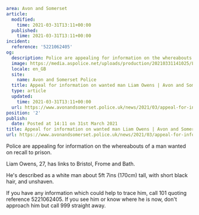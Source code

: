 ```yaml
area: Avon and Somerset
article:
  modified:
    time: 2021-03-31T13:11+00:00
  published:
    time: 2021-03-31T13:11+00:00
incident:
  reference: '5221062405'
og:
  description: Police are appealing for information on the whereabouts of a man wanted on recall to prison.
  image: https://media.aspolice.net/uploads/production/20210331141025/Liam-owens-landscape.jpg
  locale: en_GB
  site:
    name: Avon and Somerset Police
  title: Appeal for information on wanted man Liam Owens | Avon and Somerset Police
  type: article
  updated:
    time: 2021-03-31T13:11+00:00
  url: https://www.avonandsomerset.police.uk/news/2021/03/appeal-for-information-on-wanted-man-liam-owens/
position: '2'
publish:
  date: Posted at 14:11 on 31st March 2021
title: Appeal for information on wanted man Liam Owens | Avon and Somerset Police
url: https://www.avonandsomerset.police.uk/news/2021/03/appeal-for-information-on-wanted-man-liam-owens/
```

Police are appealing for information on the whereabouts of a man wanted on recall to prison.

Liam Owens, 27, has links to Bristol, Frome and Bath.

He's described as a white man about 5ft 7ins (170cm) tall, with short black hair, and unshaven.

If you have any information which could help to trace him, call 101 quoting reference 5221062405. If you see him or know where he is now, don't approach him but call 999 straight away.
